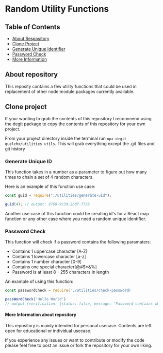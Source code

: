 # Random Utility Functions

## Table of Contents

- [About Respository](#about-repository)
- [Clone Project](#clone-project)
- [Generate Unique Identifier](#generate-unique-id)
- [Password Check](#password-check)
- [More Information](#more-information-about-repository)

## About repository

This reposity contains a few utility functions that could be used in replacement of other node module packages currently available.

## Clone project

If your wanting to grab the contents of this repository I recommend using the degit package to copy the contents of this repository for your own project.

From your project directory inside the terminal run `npx degit quelchx/utilities utils`. This will grab everything except the .git files and git history

### Generate Unique ID

This function takes in a number as a parameter to figure out how many times to chain a set of 4 random characters.

Here is an example of this function use case:

```js
const guid = require("./utilities/generate-uid");

guid(4); // output: 9769-9c3d-2b0f-f736
```

Another use case of this function could be creating id's for a React map function or any other case where you need a random unique identifier.

### Password Check

This function will check if a password contains the following paramaters:

- Contains 1 uppercase character [A-Z]
- Contains 1 lowercase character [a-z]
- Contains 1 number character [0-9]
- Contains one special character[@#$*&%]
- Password is at least 8 - 255 characters in length

An example of using this function:

```js
const passwordCheck = require('./utilities/check-password)

passWordCheck('Hello World')
// output {verification: {status: false, message: 'Password contains whitespace'}}
```

#### More Information about repository

This repository is mainly intended for personal usecase. Contents are left open for educational or individual usecase.

If you experience any issues or want to contribute or modify the code please feel free to post an issue or fork the repository for your own liking.
